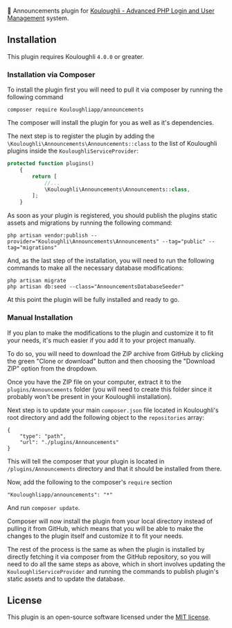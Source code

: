 📢 Announcements plugin for [Kouloughli - Advanced PHP Login and User Management](https://Kouloughliapp.io)
system.

## Installation

This plugin requires Kouloughli `4.0.0` or greater.

### Installation via Composer

To install the plugin first you will need to pull it via composer 
by running the following command

```
composer require Kouloughliapp/announcements
```

The composer will install the plugin for you as well as it's dependencies.

The next step is to register the plugin by adding the 
`\Kouloughli\Announcements\Announcements::class` 
to the list of Kouloughli plugins inside the `KouloughliServiceProvider`:

```php
protected function plugins()
    {
        return [
            //...
            \Kouloughli\Announcements\Announcements::class,
        ];
    }
```

As soon as your plugin is registered, you should publish the 
plugins static assets and migrations by running the following command:

```
php artisan vendor:publish --provider="Kouloughli\Announcements\Announcements" --tag="public" --tag="migrations"
```

And, as the last step of the installation, you will need to
run the following commands to make all the necessary database modifications:

```
php artisan migrate
php artisan db:seed --class="AnnouncementsDatabaseSeeder"
```

At this point the plugin will be fully installed and ready to go.

### Manual Installation

If you plan to make the modifications to the plugin and customize it to
fit your needs, it's much easier if you add it to your project manually.

To do so, you will need to download the ZIP archive from GitHub
by clicking the green "Clone or download" button and then choosing
the "Download ZIP" option from the dropdown.

Once you have the ZIP file on your computer, extract it to the 
`plugins/Announcements` folder (you will need to create this folder
since it probably won't be present in your Kouloughli installation).

Next step is to update your main `composer.json` file located in 
Kouloughli's root directory and add the following object to the `repositories`
array:

```
{
    "type": "path",
    "url": "./plugins/Announcements"
}
```

This will tell the composer that your plugin is located in `/plugins/Announcements`
directory and that it should be installed from there. 

Now, add the following to the composer's `require` section 

```
"Kouloughliapp/announcements": "*"
```

And run `composer update`.

Composer will now install the plugin from your local directory instead
of pulling it from GitHub, which means that you will be able to make 
the changes to the plugin itself and customize it to fit your needs.

The rest of the process is the same as when the plugin is installed 
by directly fetching it via composer from the GitHub repository, so you
will need to do all the same steps as above, which in short involves 
updating the `KouloughliServiceProvider` and running the commands to 
publish plugin's static assets and to update the database.

## License

This plugin is an open-source software licensed under the [MIT license](https://opensource.org/licenses/MIT). 
